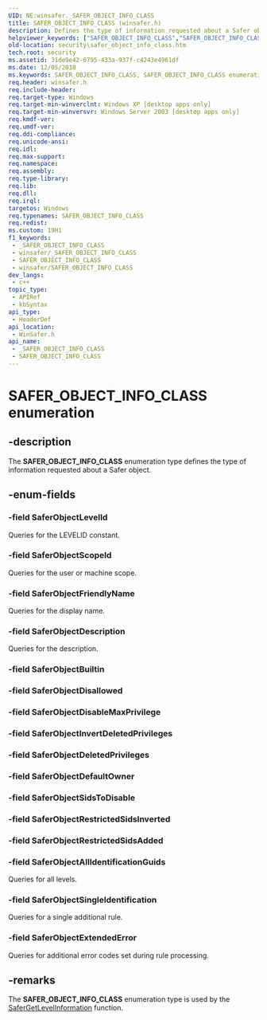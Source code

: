 ```yaml
---
UID: NE:winsafer._SAFER_OBJECT_INFO_CLASS
title: SAFER_OBJECT_INFO_CLASS (winsafer.h)
description: Defines the type of information requested about a Safer object.
helpviewer_keywords: ["SAFER_OBJECT_INFO_CLASS","SAFER_OBJECT_INFO_CLASS enumeration [Security]","SaferObjectAllIdentificationGuids","SaferObjectDescription","SaferObjectExtendedError","SaferObjectFriendlyName","SaferObjectLevelId","SaferObjectScopeId","SaferObjectSingleIdentification","security.safer_object_info_class","winsafer/SAFER_OBJECT_INFO_CLASS","winsafer/SaferObjectAllIdentificationGuids","winsafer/SaferObjectDescription","winsafer/SaferObjectExtendedError","winsafer/SaferObjectFriendlyName","winsafer/SaferObjectLevelId","winsafer/SaferObjectScopeId","winsafer/SaferObjectSingleIdentification"]
old-location: security\safer_object_info_class.htm
tech.root: security
ms.assetid: 31de9e42-6795-433a-937f-c4243e4961df
ms.date: 12/05/2018
ms.keywords: SAFER_OBJECT_INFO_CLASS, SAFER_OBJECT_INFO_CLASS enumeration [Security], SaferObjectAllIdentificationGuids, SaferObjectDescription, SaferObjectExtendedError, SaferObjectFriendlyName, SaferObjectLevelId, SaferObjectScopeId, SaferObjectSingleIdentification, security.safer_object_info_class, winsafer/SAFER_OBJECT_INFO_CLASS, winsafer/SaferObjectAllIdentificationGuids, winsafer/SaferObjectDescription, winsafer/SaferObjectExtendedError, winsafer/SaferObjectFriendlyName, winsafer/SaferObjectLevelId, winsafer/SaferObjectScopeId, winsafer/SaferObjectSingleIdentification
req.header: winsafer.h
req.include-header: 
req.target-type: Windows
req.target-min-winverclnt: Windows XP [desktop apps only]
req.target-min-winversvr: Windows Server 2003 [desktop apps only]
req.kmdf-ver: 
req.umdf-ver: 
req.ddi-compliance: 
req.unicode-ansi: 
req.idl: 
req.max-support: 
req.namespace: 
req.assembly: 
req.type-library: 
req.lib: 
req.dll: 
req.irql: 
targetos: Windows
req.typenames: SAFER_OBJECT_INFO_CLASS
req.redist: 
ms.custom: 19H1
f1_keywords:
 - _SAFER_OBJECT_INFO_CLASS
 - winsafer/_SAFER_OBJECT_INFO_CLASS
 - SAFER_OBJECT_INFO_CLASS
 - winsafer/SAFER_OBJECT_INFO_CLASS
dev_langs:
 - c++
topic_type:
 - APIRef
 - kbSyntax
api_type:
 - HeaderDef
api_location:
 - WinSafer.h
api_name:
 - _SAFER_OBJECT_INFO_CLASS
 - SAFER_OBJECT_INFO_CLASS
---
```


# SAFER_OBJECT_INFO_CLASS enumeration


## -description

The <b>SAFER_OBJECT_INFO_CLASS</b> enumeration type defines the type of information requested about a Safer object.

## -enum-fields

### -field SaferObjectLevelId

Queries for the LEVELID constant.

### -field SaferObjectScopeId

Queries for the user or machine scope.

### -field SaferObjectFriendlyName

Queries for the display name.

### -field SaferObjectDescription

Queries for the description.

### -field SaferObjectBuiltin

### -field SaferObjectDisallowed

### -field SaferObjectDisableMaxPrivilege

### -field SaferObjectInvertDeletedPrivileges

### -field SaferObjectDeletedPrivileges

### -field SaferObjectDefaultOwner

### -field SaferObjectSidsToDisable

### -field SaferObjectRestrictedSidsInverted

### -field SaferObjectRestrictedSidsAdded

### -field SaferObjectAllIdentificationGuids

Queries for all levels.

### -field SaferObjectSingleIdentification

Queries for a single additional rule.

### -field SaferObjectExtendedError

Queries for additional error codes set during rule processing.

## -remarks

The <b>SAFER_OBJECT_INFO_CLASS</b> enumeration type is used by the <a href="/windows/desktop/api/winsafer/nf-winsafer-safergetlevelinformation">SaferGetLevelInformation</a> function.

